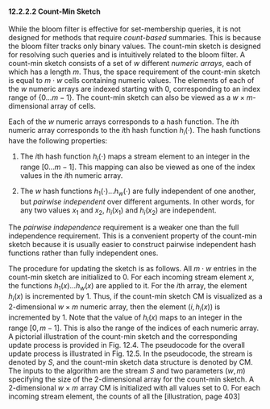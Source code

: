 
#### 12.2.2.2 Count-Min Sketch

While the bloom filter is effective for set-membership queries, it is not designed for methods that require *count-based* summaries. This is because the bloom filter tracks only binary values. The count-min sketch is designed for resolving such queries and is intuitively related to the bloom filter. A count-min sketch consists of a set of $w$ different *numeric arrays*, each of which has a length $m$. Thus, the space requirement of the count-min sketch is equal to $m \cdot w$ cells containing numeric values. The elements of each of the $w$ numeric arrays are indexed starting with 0, corresponding to an index range of $\{0…m - 1\}$. The count-min sketch can also be viewed as a $w \times m$-dimensional array of cells.

Each of the $w$ numeric arrays corresponds to a hash function. The $i$th numeric array corresponds to the $i$th hash function $h_i(\cdot)$. The hash functions have the following properties:

1. The $i$th hash function $h_i(\cdot)$ maps a stream element to an integer in the range $[0…m - 1]$. This mapping can also be viewed as one of the index values in the $i$th numeric array.

2. The $w$ hash functions $h_1(\cdot)…h_w(\cdot)$ are fully independent of one another, but *pairwise independent* over different arguments. In other words, for any two values $x_1$ and $x_2$, $h_i(x_1)$ and $h_i(x_2)$ are independent.

The *pairwise independence* requirement is a weaker one than the full independence requirement. This is a convenient property of the count-min sketch because it is usually easier to construct pairwise independent hash functions rather than fully independent ones.

The procedure for updating the sketch is as follows. All $m \cdot w$ entries in the count-min sketch are initialized to 0. For each incoming stream element $x$, the functions $h_1(x)…h_w(x)$ are applied to it. For the $i$th array, the element $h_i(x)$ is incremented by 1. Thus, if the count-min sketch $\text{CM}$ is visualized as a 2-dimensional $w \times m$ numeric array, then the element $(i, h_i(x))$ is incremented by 1. Note that the value of $h_i(x)$ maps to an integer in the range $[0, m - 1]$. This is also the range of the indices of each numeric array. A pictorial illustration of the count-min sketch and the corresponding update process is provided in Fig. 12.4. The pseudocode for the overall update process is illustrated in Fig. 12.5. In the pseudocode, the stream is denoted by $S$, and the count-min sketch data structure is denoted by $\text{CM}$. The inputs to the algorithm are the stream $S$ and two parameters $(w, m)$ specifying the size of the 2-dimensional array for the count-min sketch. A 2-dimensional $w \times m$ array $\text{CM}$ is initialized with all values set to 0. For each incoming stream element, the counts of all the
[illustration, page 403]
